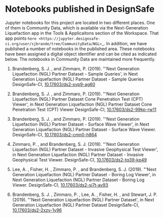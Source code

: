 # Notebooks published in DesignSafe

Jupyter notebooks for this project are located in two different places. One of them is Community Data, which is available via the Next-Generation Liquefaction app in the Tools & Applicaitons section of the Workspace. That app points `here <https://jupyter.designsafe-ci.org/user/sjbrande/tree/CommunityData/NGL>`_. In addition, we have published a number of notebooks in the published area. These notebooks have been assigned a digital object identifier and can be cited as indicated below. The notebooks in Community Data are maintained more frequently.

1. Brandenberg, S. J. , and Zimmaro, P. (2019). "'Next Generation Liquefaction (NGL) Partner Dataset - Sample Queries', in Next Generation Liquefaction (NGL) Partner Dataset - Sample Queries DesignSafe-CI, [10.17603/ds2-xvp9-ag60](https://doi.org/10.17603/ds2-xvp9-ag60)

2. Brandenberg, S. J. , and Zimmaro, P. (2019). "'Next Generation Liquefaction (NGL) Partner Dataset Cone Penetration Test (CPT) Viewer', in Next Generation Liquefaction (NGL) Partner Dataset Cone Penetration Test (CPT) Viewer DesignSafe-CI, [10.17603/ds2-99kp-rw11](https://doi.org/10.17603/ds2-99kp-rw11)

3. Brandenberg, S. J. , and Zimmaro, P. (2019). "'Next Generation Liquefaction (NGL) Partner Dataset - Surface Wave Viewer', in Next Generation Liquefaction (NGL) Partner Dataset - Surface Wave Viewer. DesignSafe-CI, [10.17603/ds2-cmn0-h864](https://doi.org/10.17603/ds2-cmn0-h864)

4. Zimmaro, P. , and Brandenberg, S. J. (2019). "'Next Generation Liquefaction (NGL) Partner Dataset - Invasive Geophysical Test Viewer', in Next Generation Liquefaction (NGL) Partner Dataset - Invasive Geophysical Test Viewer. DesignSafe-CI, [10.17603/ds2-tq39-kp49](https://doi.org/10.17603/ds2-tq39-kp49)

5. Lee, A. , Fisher, H. , Zimmaro, P. , and Brandenberg, S. J. (2019). "'Next Generation Liquefaction (NGL) Partner Dataset - Boring Log Viewer', in Next Generation Liquefaction (NGL) Partner Dataset - Boring Log Viewer. DesignSafe-CI, [10.17603/ds2-sj7t-av93](https://doi.org/10.17603/ds2-sj7t-av93)

6. Brandenberg, S. J. , Zimmaro, P. , Lee, A. , Fisher, H. , and Stewart, J. P. (2019). "'Next Generation Liquefaction (NGL) Partner Dataset', in Next Generation Liquefaction (NGL) Partner Dataset DesignSafe-CI, [10.17603/ds2-2xzy-1y96](https://doi.org/10.17603/ds2-2xzy-1y96)
